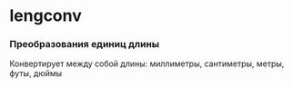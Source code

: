 # lengconv
### Преобразования единиц длины

Конвертирует между собой длины: миллиметры, сантиметры, метры, футы, дюймы

